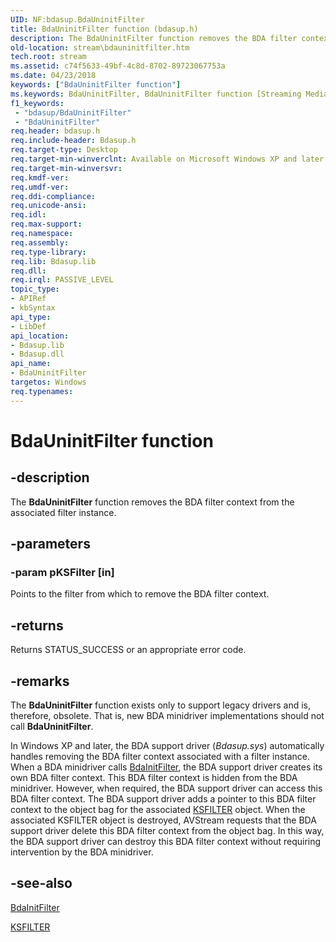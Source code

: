 ```yaml
---
UID: NF:bdasup.BdaUninitFilter
title: BdaUninitFilter function (bdasup.h)
description: The BdaUninitFilter function removes the BDA filter context from the associated filter instance.
old-location: stream\bdauninitfilter.htm
tech.root: stream
ms.assetid: c74f5633-49bf-4c8d-8702-89723067753a
ms.date: 04/23/2018
keywords: ["BdaUninitFilter function"]
ms.keywords: BdaUninitFilter, BdaUninitFilter function [Streaming Media Devices], bdaref_68d86dcd-9a84-4c5f-acf5-8174ab3ba6d8.xml, bdasup/BdaUninitFilter, stream.bdauninitfilter
f1_keywords:
 - "bdasup/BdaUninitFilter"
 - "BdaUninitFilter"
req.header: bdasup.h
req.include-header: Bdasup.h
req.target-type: Desktop
req.target-min-winverclnt: Available on Microsoft Windows XP and later operating systems. This routine is available on the Windows 2000 platform only if Microsoft DirectX 9.0 and later is installed on that platform.
req.target-min-winversvr: 
req.kmdf-ver: 
req.umdf-ver: 
req.ddi-compliance: 
req.unicode-ansi: 
req.idl: 
req.max-support: 
req.namespace: 
req.assembly: 
req.type-library: 
req.lib: Bdasup.lib
req.dll: 
req.irql: PASSIVE_LEVEL
topic_type:
- APIRef
- kbSyntax
api_type:
- LibDef
api_location:
- Bdasup.lib
- Bdasup.dll
api_name:
- BdaUninitFilter
targetos: Windows
req.typenames: 
---
```


# BdaUninitFilter function


## -description


The <b>BdaUninitFilter</b> function removes the BDA filter context from the associated filter instance. 


## -parameters




### -param pKSFilter [in]

Points to the filter from which to remove the BDA filter context.


## -returns



Returns STATUS_SUCCESS or an appropriate error code. 




## -remarks



The <b>BdaUninitFilter</b> function exists only to support legacy drivers and is, therefore, obsolete. That is, new BDA minidriver implementations should not call <b>BdaUninitFilter</b>. 

In Windows XP and later, the BDA support driver (<i>Bdasup.sys</i>) automatically handles removing the BDA filter context associated with a filter instance. When a BDA minidriver calls <a href="https://docs.microsoft.com/windows-hardware/drivers/ddi/bdasup/nf-bdasup-bdainitfilter">BdaInitFilter</a>, the BDA support driver creates its own BDA filter context. This BDA filter context is hidden from the BDA minidriver. However, when required, the BDA support driver can access this BDA filter context. The BDA support driver adds a pointer to this BDA filter context to the object bag for the associated <a href="https://docs.microsoft.com/windows-hardware/drivers/ddi/ks/ns-ks-_ksfilter">KSFILTER</a> object. When the associated KSFILTER object is destroyed, AVStream requests that the BDA support driver delete this BDA filter context from the object bag. In this way, the BDA support driver can destroy this BDA filter context without requiring intervention by the BDA minidriver.




## -see-also




<a href="https://docs.microsoft.com/windows-hardware/drivers/ddi/bdasup/nf-bdasup-bdainitfilter">BdaInitFilter</a>



<a href="https://docs.microsoft.com/windows-hardware/drivers/ddi/ks/ns-ks-_ksfilter">KSFILTER</a>
 

 

